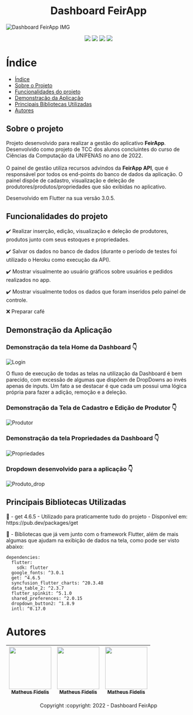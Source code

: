 <h1 align="center"> Dashboard FeirApp </h1>

![Dashboard FeirApp IMG](https://user-images.githubusercontent.com/71350546/207875010-78ae8a7c-fb2e-474c-855b-553384d2d611.png)

<p align="center">
  <img src="http://img.shields.io/static/v1?label=STATUS&message=FINALIZADO&color=GREEN&style=for-the-badge"/>
  <img src="https://img.shields.io/static/v1?label=DESENVOLVIDO%20PARA&message=TCC&color=blueviolet&style=for-the-badge"/>
  <img src="https://img.shields.io/static/v1?label=FLUTTER&message=WEB&color=informational&style=for-the-badge"/>
  <img src="https://img.shields.io/static/v1?label=FLUTTER%20VERSION&message=3.0.5&color=blue&style=for-the-badge"/>
</p>

# Índice 

* [Índice](#índice)
* [Sobre o Projeto](#sobre-o-projeto)
* [Funcionalidades do projeto](#funcionalidades-do-projeto)
* [Demonstração da Aplicação](#demonstração-da-aplicação)
* [Principais Bibliotecas Utilizadas](#principais-bibliotecas-utilizadas)
* [Autores](#autores)

## Sobre o projeto

<p text-align: justify;>
  Projeto desenvolvido para realizar a gestão do aplicativo <b>FeirApp</b>.
  Desenvolvido como projeto de TCC dos alunos concluintes do curso de Ciências da Computação da UNIFENAS no ano de 2022.
  </br>
  </br>
  O painel de gestão utiliza recursos advindos da <b>FeirApp API</b>, que é responsável por todos os end-points do banco de dados da aplicação. O painel dispõe de cadastro, visualização e deleção de produtores/produtos/propriedades que são exibidas no aplicativo.
</p>
<p>
  Desenvolvido em Flutter na sua versão 3.0.5.
</p>

## Funcionalidades do projeto

:heavy_check_mark: Realizar inserção, edição, visualização e deleção de produtores, produtos junto com seus estoques e propriedades.

:heavy_check_mark: Salvar os dados no banco de dados (durante o período de testes foi utilizado o Heroku como execução da API).

:heavy_check_mark: Mostrar visualmente ao usuário gráficos sobre usuários e pedidos realizados no app.

:heavy_check_mark: Mostrar visualmente todos os dados que foram inseridos pelo painel de controle.

❌ Preparar café

## Demonstração da Aplicação

<h3> Demonstração da tela Home da Dashboard 👇 </h3>

![Login](https://user-images.githubusercontent.com/71350546/207991513-e46f18a2-ed2a-42f5-9d59-0b8a3aa1b84f.gif)

<p text-align: justify;> 
  O fluxo de execução de todas as telas na utilização da Dashboard é bem parecido, com excessão de algumas que dispõem de DropDowns ao invés apenas de inputs.
  Um fato a se destacar é que cada um possui uma lógica própria para fazer a adição, remoção e a deleção.
</p>

<h3> Demonstração da Tela de Cadastro e Edição de Produtor 👇 </h3>

![Produtor](https://user-images.githubusercontent.com/71350546/207991148-4739f98f-05c5-4ccd-8c0f-e3e5966b1c1a.gif)

<h3> Demonstração da tela Propriedades da Dashboard 👇 </h3>

![Propriedades](https://user-images.githubusercontent.com/71350546/207991867-e83c2ae0-0ebc-4284-886b-c8299fb758ef.gif)

<h3> Dropdown desenvolvido para a aplicação 👇 </h3>

![Produto_drop](https://user-images.githubusercontent.com/71350546/207992737-831d9913-fb14-4092-b741-8ed7099fb66e.gif)


## Principais Bibliotecas Utilizadas

<p>
📘 - get 4.6.5 - Utilizado para praticamente tudo do projeto - Disponível em: https://pub.dev/packages/get </br>

📖 - Bibliotecas que já vem junto com o framework Flutter, além de mais algumas que ajudam na exibição de dados na tela, como pode ser visto abaixo:

```
dependencies:
  flutter:
    sdk: flutter
  google_fonts: ^3.0.1
  get: ^4.6.5
  syncfusion_flutter_charts: ^20.3.48
  data_table_2: ^2.3.7
  flutter_spinkit: ^5.1.0
  shared_preferences: ^2.0.15
  dropdown_button2: ^1.8.9
  intl: ^0.17.0
```
</p>

# Autores

| [<img src="https://avatars.githubusercontent.com/u/71350546?v=4" width=115><br><sub>Matheus Fidelis</sub>](https://github.com/FidelisMatheus) | [<img src="https://avatars.githubusercontent.com/u/71350546?v=4" width=115><br><sub>Matheus Fidelis</sub>](https://github.com/FidelisMatheus) |  [<img src="https://avatars.githubusercontent.com/u/71350546?v=4" width=115><br><sub>Matheus Fidelis</sub>](https://github.com/FidelisMatheus) |
| :---: | :---: | :---: 

<p align="center">
Copyright :copyright: 2022 - Dashboard FeirApp
</p>
